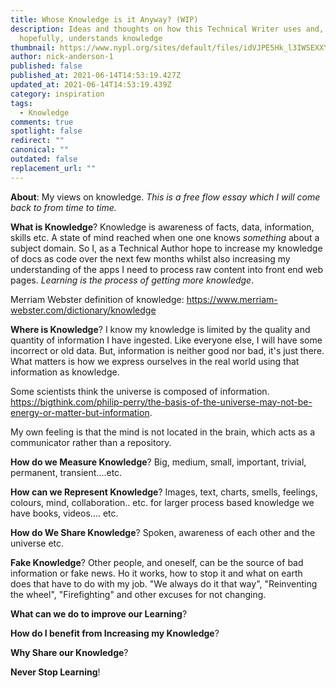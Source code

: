 ```yaml
---
title: Whose Knowledge is it Anyway? (WIP)
description: Ideas and thoughts on how this Technical Writer uses and,
  hopefully, understands knowledge
thumbnail: https://www.nypl.org/sites/default/files/idVJPE5Hk_l3IWSEXXYs_vvjXC13mMPXJoq_4r7WXYTad1UZw3SScYs_OXsAnXhw8XKEvcmYLwXdCj8paqJ0eRBcmbqbG09OYpBR-L5YWqaBnQhF_EQj6jM8u8TaSB7X52vzG5xG.png
author: nick-anderson-1
published: false
published_at: 2021-06-14T14:53:19.427Z
updated_at: 2021-06-14T14:53:19.439Z
category: inspiration
tags:
  - Knowledge
comments: true
spotlight: false
redirect: ""
canonical: ""
outdated: false
replacement_url: ""
---
```

**About**: My views on knowledge. *This is a free flow essay which I will come back to from time to time.*

**What is Knowledge**? Knowledge is awareness of facts, data, information, skills etc. A state of mind reached when one one knows *something* about a subject domain. So I, as a Technical Author hope to increase my knowledge of docs as code over the next few months whilst also increasing my understanding of the apps I need to process raw content into front end web pages. *Learning is the process of getting more knowledge*. 

Merriam Webster definition of knowledge: <https://www.merriam-webster.com/dictionary/knowledge>

**Where is Knowledge**? I know my knowledge is limited by the quality and quantity of information I have ingested. Like everyone else, I will have some incorrect or old data. But, information is neither good nor bad, it's just there. What matters is how we express ourselves in the real world using that information as knowledge. [](https://bigthink.com/philip-perry/the-basis-of-the-universe-may-not-be-energy-or-matter-but-information)

Some scientists think the universe is composed of information. <https://bigthink.com/philip-perry/the-basis-of-the-universe-may-not-be-energy-or-matter-but-information>.

My own feeling is that the mind is not located in the brain, which acts as a communicator rather than a repository.

**How do we Measure Knowledge**? Big, medium, small, important, trivial, permanent, transient....etc.

**How can we Represent Knowledge**? Images, text, charts, smells, feelings, colours, mind, collaboration.. etc. for larger process based knowledge we have books, videos.... etc.

**How do We Share Knowledge**? Spoken, awareness of each other and the universe etc.

**Fake Knowledge**? Other people, and oneself, can be the source of bad information or fake news. Ho it works, how to stop it and what on earth does that have to do with my job. "We always do it that way", "Reinventing the wheel", "Firefighting" and other excuses for not changing.

**What can we do to improve our Learning**?

**How do I benefit from Increasing my Knowledge**?

**Why Share our Knowledge**? 

**Never Stop Learning**!